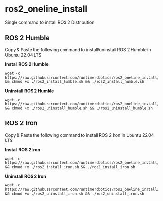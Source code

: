 # ros2_oneline_install
Single command to install ROS 2 Distribution


## ROS 2 Humble

Copy & Paste the following command to install/uninstall ROS 2 Humble in Ubuntu 22.04 LTS

**Install ROS 2 Humble**

```
wget -c https://raw.githubusercontent.com/runtimerobotics/ros2_oneline_install/main/ros2_install_humble.sh && chmod +x ./ros2_install_humble.sh && ./ros2_install_humble.sh
```

**Uninstall ROS 2 Humble**

```
wget -c https://raw.githubusercontent.com/runtimerobotics/ros2_oneline_install/main/ros2_uninstall_humble.sh && chmod +x ./ros2_uninstall_humble.sh && ./ros2_uninstall_humble.sh
```


## ROS 2 Iron

Copy & Paste the following command to install ROS 2 Iron in Ubuntu 22.04 LTS

**Install ROS 2 Iron**

```
wget -c https://raw.githubusercontent.com/runtimerobotics/ros2_oneline_install/main/ros2_install_iron.sh && chmod +x ./ros2_install_iron.sh && ./ros2_install_iron.sh
```

**Uninstall ROS 2 Iron**

```
wget -c https://raw.githubusercontent.com/runtimerobotics/ros2_oneline_install/main/ros2_uninstall_iron.sh && chmod +x ./ros2_uninstall_iron.sh && ./ros2_uninstall_iron.sh
```